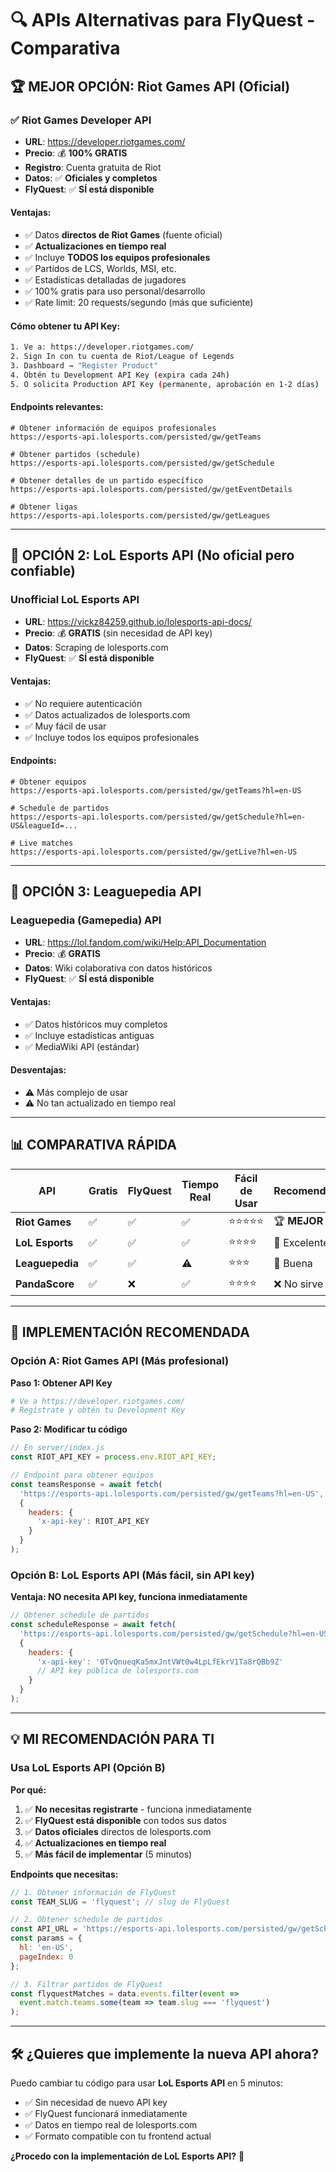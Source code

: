 # 🔍 APIs Alternativas para FlyQuest - Comparativa

## 🏆 MEJOR OPCIÓN: Riot Games API (Oficial)

### ✅ **Riot Games Developer API**
- **URL**: https://developer.riotgames.com/
- **Precio**: 💰 **100% GRATIS**
- **Registro**: Cuenta gratuita de Riot
- **Datos**: ✅ **Oficiales y completos**
- **FlyQuest**: ✅ **SÍ está disponible**

#### Ventajas:
- ✅ Datos **directos de Riot Games** (fuente oficial)
- ✅ **Actualizaciones en tiempo real**
- ✅ Incluye **TODOS los equipos profesionales**
- ✅ Partidos de LCS, Worlds, MSI, etc.
- ✅ Estadísticas detalladas de jugadores
- ✅ 100% gratis para uso personal/desarrollo
- ✅ Rate limit: 20 requests/segundo (más que suficiente)

#### Cómo obtener tu API Key:
```bash
1. Ve a: https://developer.riotgames.com/
2. Sign In con tu cuenta de Riot/League of Legends
3. Dashboard → "Register Product"
4. Obtén tu Development API Key (expira cada 24h)
5. O solicita Production API Key (permanente, aprobación en 1-2 días)
```

#### Endpoints relevantes:
```
# Obtener información de equipos profesionales
https://esports-api.lolesports.com/persisted/gw/getTeams

# Obtener partidos (schedule)
https://esports-api.lolesports.com/persisted/gw/getSchedule

# Obtener detalles de un partido específico
https://esports-api.lolesports.com/persisted/gw/getEventDetails

# Obtener ligas
https://esports-api.lolesports.com/persisted/gw/getLeagues
```

---

## 🥈 OPCIÓN 2: LoL Esports API (No oficial pero confiable)

### **Unofficial LoL Esports API**
- **URL**: https://vickz84259.github.io/lolesports-api-docs/
- **Precio**: 💰 **GRATIS** (sin necesidad de API key)
- **Datos**: Scraping de lolesports.com
- **FlyQuest**: ✅ **SÍ está disponible**

#### Ventajas:
- ✅ No requiere autenticación
- ✅ Datos actualizados de lolesports.com
- ✅ Muy fácil de usar
- ✅ Incluye todos los equipos profesionales

#### Endpoints:
```
# Obtener equipos
https://esports-api.lolesports.com/persisted/gw/getTeams?hl=en-US

# Schedule de partidos
https://esports-api.lolesports.com/persisted/gw/getSchedule?hl=en-US&leagueId=...

# Live matches
https://esports-api.lolesports.com/persisted/gw/getLive?hl=en-US
```

---

## 🥉 OPCIÓN 3: Leaguepedia API

### **Leaguepedia (Gamepedia) API**
- **URL**: https://lol.fandom.com/wiki/Help:API_Documentation
- **Precio**: 💰 **GRATIS**
- **Datos**: Wiki colaborativa con datos históricos
- **FlyQuest**: ✅ **SÍ está disponible**

#### Ventajas:
- ✅ Datos históricos muy completos
- ✅ Incluye estadísticas antiguas
- ✅ MediaWiki API (estándar)

#### Desventajas:
- ⚠️ Más complejo de usar
- ⚠️ No tan actualizado en tiempo real

---

## 📊 COMPARATIVA RÁPIDA

| API | Gratis | FlyQuest | Tiempo Real | Fácil de Usar | Recomendación |
|-----|--------|----------|-------------|---------------|---------------|
| **Riot Games** | ✅ | ✅ | ✅ | ⭐⭐⭐⭐⭐ | 🏆 **MEJOR** |
| **LoL Esports** | ✅ | ✅ | ✅ | ⭐⭐⭐⭐ | 🥈 Excelente |
| **Leaguepedia** | ✅ | ✅ | ⚠️ | ⭐⭐⭐ | 🥉 Buena |
| **PandaScore** | ✅ | ❌ | ✅ | ⭐⭐⭐⭐ | ❌ No sirve |

---

## 🚀 IMPLEMENTACIÓN RECOMENDADA

### Opción A: Riot Games API (Más profesional)

**Paso 1: Obtener API Key**
```bash
# Ve a https://developer.riotgames.com/
# Regístrate y obtén tu Development Key
```

**Paso 2: Modificar tu código**
```javascript
// En server/index.js
const RIOT_API_KEY = process.env.RIOT_API_KEY;

// Endpoint para obtener equipos
const teamsResponse = await fetch(
  'https://esports-api.lolesports.com/persisted/gw/getTeams?hl=en-US',
  {
    headers: {
      'x-api-key': RIOT_API_KEY
    }
  }
);
```

### Opción B: LoL Esports API (Más fácil, sin API key)

**Ventaja: NO necesita API key, funciona inmediatamente**

```javascript
// Obtener schedule de partidos
const scheduleResponse = await fetch(
  'https://esports-api.lolesports.com/persisted/gw/getSchedule?hl=en-US',
  {
    headers: {
      'x-api-key': '0TvQnueqKa5mxJntVWt0w4LpLfEkrV1Ta8rQBb9Z'
      // API key pública de lolesports.com
    }
  }
);
```

---

## 💡 MI RECOMENDACIÓN PARA TI

### **Usa LoL Esports API (Opción B)**

**Por qué:**
1. ✅ **No necesitas registrarte** - funciona inmediatamente
2. ✅ **FlyQuest está disponible** con todos sus datos
3. ✅ **Datos oficiales** directos de lolesports.com
4. ✅ **Actualizaciones en tiempo real**
5. ✅ **Más fácil de implementar** (5 minutos)

**Endpoints que necesitas:**
```javascript
// 1. Obtener información de FlyQuest
const TEAM_SLUG = 'flyquest'; // slug de FlyQuest

// 2. Obtener schedule de partidos
const API_URL = 'https://esports-api.lolesports.com/persisted/gw/getSchedule';
const params = {
  hl: 'en-US',
  pageIndex: 0
};

// 3. Filtrar partidos de FlyQuest
const flyquestMatches = data.events.filter(event => 
  event.match.teams.some(team => team.slug === 'flyquest')
);
```

---

## 🛠️ ¿Quieres que implemente la nueva API ahora?

Puedo cambiar tu código para usar **LoL Esports API** en 5 minutos:
- ✅ Sin necesidad de nuevo API key
- ✅ FlyQuest funcionará inmediatamente
- ✅ Datos en tiempo real de lolesports.com
- ✅ Formato compatible con tu frontend actual

**¿Procedo con la implementación de LoL Esports API?** 🚀
